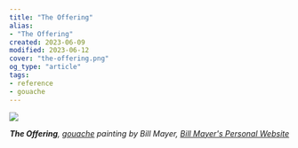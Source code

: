 ```yaml
---
title: "The Offering"
alias:
- "The Offering"
created: 2023-06-09
modified: 2023-06-12
cover: "the-offering.png"
og_type: "article"
tags:
- reference
- gouache
---
```


![](notes/gouache/images/the-offering.png)
*<center>**The Offering**, [gouache](notes/gouache) painting by Bill Mayer, [Bill Mayer's Personal Website](https://www.thebillmayer.com/)</center>*